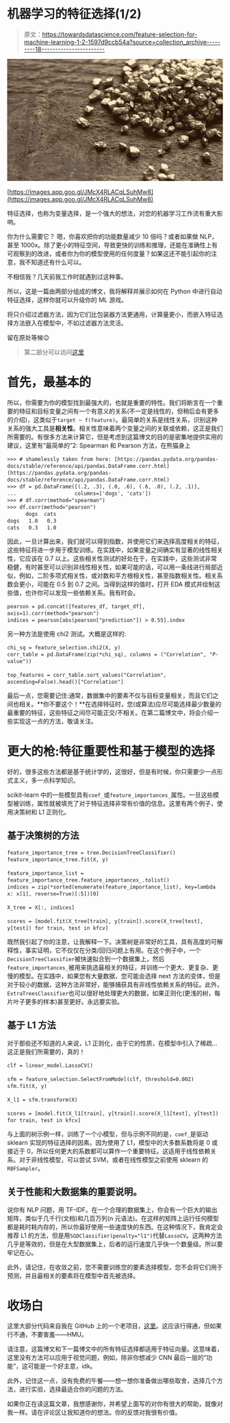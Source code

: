 # 机器学习的特征选择(1/2)

> 原文：<https://towardsdatascience.com/feature-selection-for-machine-learning-1-2-1597d9ccb54a?source=collection_archive---------18----------------------->

![](img/454a7d58e8f15426ec68eded92d9a1ff.png)

[https://images.app.goo.gl/JMcX4RLACqLSuhMw8](https://images.app.goo.gl/JMcX4RLACqLSuhMw8)

特征选择，也称为变量选择，是一个强大的想法，对您的机器学习工作流有重大影响。

你为什么需要它？
嗯，你喜欢把你的功能数量减少 10 倍吗？或者如果做 NLP，甚至 1000x。除了更小的特征空间，导致更快的训练和推理，还能在准确性上有可观察到的改进，或者你为你的模型使用的任何度量？如果这还不能引起你的注意，我不知道还有什么可以。

不相信我？几天前我工作时就遇到过这种事。

所以，这是一篇由两部分组成的博文，我将解释并展示如何在 Python 中进行自动特征选择，这样你就可以升级你的 ML 游戏。

将只介绍过滤器方法，因为它们比包装器方法更通用，计算量更小，而嵌入特征选择方法嵌入在模型中，不如过滤器方法灵活。

留在原处等候😉

> 第二部分可以访问[这里](https://medium.com/@alexburlacu1996/feature-selection-for-machine-learning-2-2-1a5a5b822581)

# 首先，最基本的

所以，你需要为你的模型找到最强大的，也就是重要的特性。我们将断言在一个重要的特征和目标变量之间有一个有意义的关系(不一定是线性的，但稍后会有更多的介绍)，这类似于`target ~ f(feature)`。最简单的关系是线性关系，识别这种关系的强大工具是**相关性**。相关性意味着两个变量之间的关联或依赖，这正是我们所需要的。有很多方法来计算它，但是考虑到这篇博文的目的是密集地提供实用的建议，这里有“最简单的”2: Spearman 和 Pearson 方法，在熊猫身上

```
>>> # shamelessly taken from here: [https://pandas.pydata.org/pandas-docs/stable/reference/api/pandas.DataFrame.corr.html](https://pandas.pydata.org/pandas-docs/stable/reference/api/pandas.DataFrame.corr.html)
>>> df = pd.DataFrame([(.2, .3), (.0, .6), (.6, .0), (.2, .1)],
...                   columns=['dogs', 'cats'])
>>> # df.corr(method="spearman")
>>> df.corr(method="pearson")
      dogs  cats
dogs   1.0   0.3
cats   0.3   1.0
```

因此，一旦计算出来，我们就可以得到指数，并使用它们来选择高度相关的特征，这些特征将进一步用于模型训练。在实践中，如果变量之间确实有显著的线性相关性，它应该在 0.7 以上。这些相关性测试的好处在于，在实践中，这些测试非常稳健，有时甚至可以识别非线性相关性，如果可能的话，可以用一条线进行局部近似，例如，二阶多项式相关性，或对数和平方根相关性，甚至指数相关性。相关系数会更小，可能在 0.5 到 0.7 之间。当得到这样的值时，打开 EDA 模式并绘制这些值，也许你可以发现一些依赖关系。我有时会。

```
pearson = pd.concat([features_df, target_df], axis=1).corr(method="pearson")
indices = pearson[abs(pearson["prediction"]) > 0.55].index
```

另一种方法是使用 chi2 测试。大概是这样的:

```
chi_sq = feature_selection.chi2(X, y)
corr_table = pd.DataFrame(zip(*chi_sq), columns = ("Correlation", "P-value"))

top_features = corr_table.sort_values("Correlation", ascending=False).head()["Correlation"]
```

最后一点，您需要记住:通常，数据集中的要素不仅与目标变量相关，而且它们之间也相关。**你不要这个！**在选择特征时，您(或算法)应尽可能选择最少数量的最重要的特征，这些特征之间尽可能正交/不相关。在第二篇博文中，将会介绍一些实现这一点的方法，敬请关注。

# 更大的枪:特征重要性和基于模型的选择

好的，很多这些方法都是基于统计学的，这很好，但是有时候，你只需要少一点形式主义，多一点科学知识。

scikit-learn 中的一些模型具有`coef_`或`feature_importances_`属性。一旦这些模型被训练，属性就被填充了对于特征选择非常有价值的信息。这里有两个例子，使用决策树和 L1 正则化。

## 基于决策树的方法

```
feature_importance_tree = tree.DecisionTreeClassifier()
feature_importance_tree.fit(X, y)

feature_importance_list = feature_importance_tree.feature_importances_.tolist()
indices = zip(*sorted(enumerate(feature_importance_list), key=lambda x: x[1], reverse=True)[:5])[0]

X_tree = X[:, indices]

scores = [model.fit(X_tree[train], y[train]).score(X_tree[test], y[test]) for train, test in kfcv]
```

既然我引起了你的注意，让我解释一下。决策树是非常好的工具，具有高度的可解释性，事实证明，它不仅仅在分类/回归问题上有用。在这个例子中，一个`DecisionTreeClassifier`被快速拟合到一个数据集上，然后`feature_importances_`被用来挑选最相关的特征，并训练一个更大、更复杂、更慢的模型。在实践中，如果您有大量数据，您可能会选择 next 方法的变体，但是对于较小的数据，这种方法非常好，能够捕获具有非线性依赖关系的特征。此外，`ExtraTreesClassifier`也可以很好地处理更大的数据，如果正则化(更浅的树，每片叶子更多的样本)甚至更好。永远要实验。

## 基于 L1 方法

对于那些还不知道的人来说，L1 正则化，由于它的性质，在模型中引入了稀疏…这正是我们所需要的，真的！

```
clf = linear_model.LassoCV()

sfm = feature_selection.SelectFromModel(clf, threshold=0.002)
sfm.fit(X, y)

X_l1 = sfm.transform(X)

scores = [model.fit(X_l1[train], y[train]).score(X_l1[test], y[test]) for train, test in kfcv]
```

与上面的树示例一样，训练了一个小模型，但与示例不同的是，`coef_`是驱动 sklearn 实现的特征选择的因素。因为使用了 L1，模型中的大多数系数将是 0 或接近于 0，所以任何更大的系数都可以算作一个重要特征。这适用于线性依赖关系。对于非线性模型，可以尝试 SVM，或者在线性模型之前使用 sklearn 的`RBFSampler`。

## 关于性能和大数据集的重要说明。

说你有 NLP 问题，用 TF-IDF。在一个合理的数据集上，你会有一个巨大的输出矩阵，类似于几千行(文档)和几百万列(n 元语法)。在这样的矩阵上运行任何模型都是耗时耗内存的，所以你最好使用一些速度快的东西。在这种情况下，我肯定会推荐 L1 的方法，但是用`SGDClassifier(penalty="l1")`代替`LassoCV`。这两种方法几乎是等效的，但是在大型数据集上，后者的运行速度几乎快一个数量级。所以要牢记在心。

此外，请记住，在收敛之前，您不需要训练您的要素选择模型，您不会将它们用于预测，并且最相关的要素将在模型中首先被选择。

# 收场白

这里大部分代码来自我在 GitHub 上的一个老项目，[这里](https://github.com/AlexandruBurlacu/MLExperiments/blob/master/machine-learning-and-a-bit-of-data-science/Breast_Cancer_feature_selection.ipynb)。这应该行得通，但如果行不通，不要害羞——HMU。

请注意，这篇博文和下一篇博文中的所有特征选择都适用于特征向量。这意味着，这里没有方法可以应用于视觉问题，例如，除非你想减少 CNN 最后一层的“功能”，这可能是一个好主意，idk。

此外，记住这一点，没有免费的午餐——想一想你准备做出哪些取舍，选择几个方法，进行实验，选择最适合你的问题的方法。

如果你正在读这篇文章，我想感谢你，并希望上面写的对你有很大的帮助，就像对我一样。请在评论区让我知道你的想法。你的反馈对我很有价值。